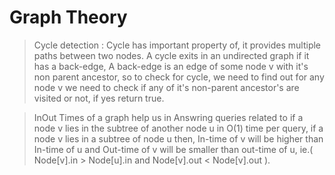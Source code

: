 # Graph Theory 

> Cycle detection : Cycle has important property of, it provides multiple paths between two nodes. A cycle exits in an undirected graph if it has a back-edge, A back-edge is an edge of some node v with it's non parent ancestor, so to check for cycle, we need to find out for any node v we need to check if any of it's non-parent ancestor's are visited or not, if yes return true. 

> InOut Times of a graph help us in Answring queries related to if a node v lies in the subtree of another node u in O(1) time per query, if a node v lies in a subtree of node u then, In-time of v will be higher than In-time of u and Out-time of v will be smaller than out-time of u, ie.( Node[v].in > Node[u].in and Node[v].out < Node[v].out ).